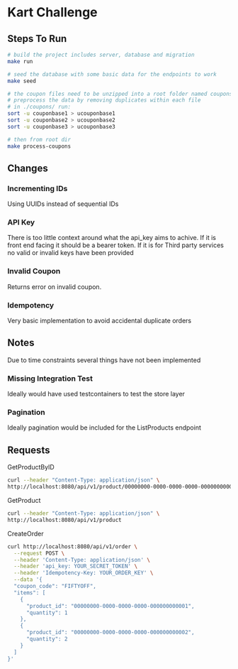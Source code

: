 # Kart Challenge
## Steps To Run
```sh
# build the project includes server, database and migration
make run

# seed the database with some basic data for the endpoints to work
make seed

# the coupon files need to be unzipped into a root folder named coupons/
# preprocess the data by removing duplicates within each file
# in ./coupons/ run:
sort -u couponbase1 > ucouponbase1
sort -u couponbase2 > ucouponbase2
sort -u couponbase3 > ucouponbase3

# then from root dir
make process-coupons
```

## Changes
### Incrementing IDs
Using UUIDs instead of sequential IDs

### API Key 
There is too little context around what the api_key aims to achive. If it is front end facing it should be a bearer token. If it is for Third party services no valid or invalid keys have been provided

### Invalid Coupon
Returns error on invalid coupon.

### Idempotency
Very basic implementation to avoid accidental duplicate orders

## Notes
Due to time constraints several things have not been implemented

### Missing Integration Test
Ideally would have used testcontainers to test the store layer

### Pagination
Ideally pagination would be included for the ListProducts endpoint

## Requests

GetProductByID
```sh
curl --header "Content-Type: application/json" \
http://localhost:8080/api/v1/product/00000000-0000-0000-0000-000000000001

```

GetProduct
```sh
curl --header "Content-Type: application/json" \
http://localhost:8080/api/v1/product

```

CreateOrder
```sh
curl http://localhost:8080/api/v1/order \
  --request POST \
  --header 'Content-Type: application/json' \
  --header 'api_key: YOUR_SECRET_TOKEN' \
  --header 'Idempotency-Key: YOUR_ORDER_KEY' \
  --data '{
  "coupon_code": "FIFTYOFF",
  "items": [
    {
      "product_id": "00000000-0000-0000-0000-000000000001",
      "quantity": 1
    },
    {
      "product_id": "00000000-0000-0000-0000-000000000002",
      "quantity": 2
    }
  ]
}'
```
